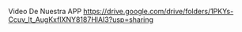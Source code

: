 Video De Nuestra APP 
https://drive.google.com/drive/folders/1PKYs-Ccuv_lt_AugKxflXNY8187HlAI3?usp=sharing

